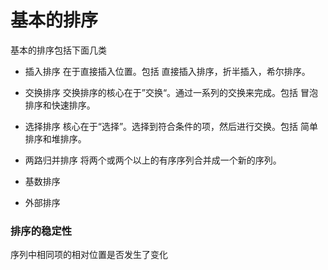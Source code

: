 # 基本的排序
基本的排序包括下面几类
- 插入排序
在于直接插入位置。包括 直接插入排序，折半插入，希尔排序。

- 交换排序
交换排序的核心在于”交换“。通过一系列的交换来完成。包括 冒泡排序和快速排序。

- 选择排序
核心在于“选择”。选择到符合条件的项，然后进行交换。包括 简单排序和堆排序。

- 两路归并排序
将两个或两个以上的有序序列合并成一个新的序列。

- 基数排序

- 外部排序

### 排序的稳定性
序列中相同项的相对位置是否发生了变化


